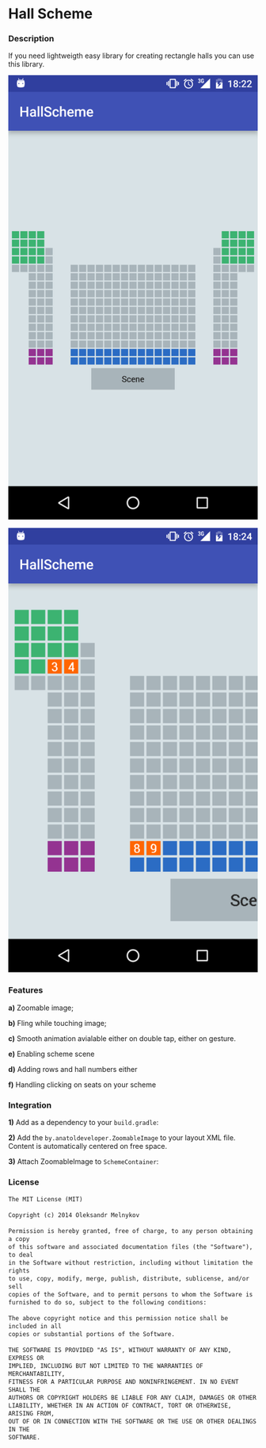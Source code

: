 Hall Scheme
====================

### Description

If you need lightweigth easy library for creating rectangle halls you can use this library.

![Alt text](/art/hall_scheme_1.png?raw=true)  

![Alt text](/art/hall_scheme_1_zoom.png?raw=true)

### Features

**a)** Zoomable image;

**b)** Fling while touching image;

**c)** Smooth animation avialable either on double tap, either on gesture.

**e)** Enabling scheme scene

**d)** Adding rows and hall numbers either

**f)** Handling clicking on seats on your scheme 

### Integration

**1)** Add as a dependency to your ``build.gradle``:

**2)** Add the ``by.anatoldeveloper.ZoomableImage`` to your layout XML file. Content is automatically centered on free space.

**3)** Attach ZoomableImage to `SchemeContainer`:

### License

```
The MIT License (MIT)

Copyright (c) 2014 Oleksandr Melnykov

Permission is hereby granted, free of charge, to any person obtaining a copy
of this software and associated documentation files (the "Software"), to deal
in the Software without restriction, including without limitation the rights
to use, copy, modify, merge, publish, distribute, sublicense, and/or sell
copies of the Software, and to permit persons to whom the Software is
furnished to do so, subject to the following conditions:

The above copyright notice and this permission notice shall be included in all
copies or substantial portions of the Software.

THE SOFTWARE IS PROVIDED "AS IS", WITHOUT WARRANTY OF ANY KIND, EXPRESS OR
IMPLIED, INCLUDING BUT NOT LIMITED TO THE WARRANTIES OF MERCHANTABILITY,
FITNESS FOR A PARTICULAR PURPOSE AND NONINFRINGEMENT. IN NO EVENT SHALL THE
AUTHORS OR COPYRIGHT HOLDERS BE LIABLE FOR ANY CLAIM, DAMAGES OR OTHER
LIABILITY, WHETHER IN AN ACTION OF CONTRACT, TORT OR OTHERWISE, ARISING FROM,
OUT OF OR IN CONNECTION WITH THE SOFTWARE OR THE USE OR OTHER DEALINGS IN THE
SOFTWARE.
```